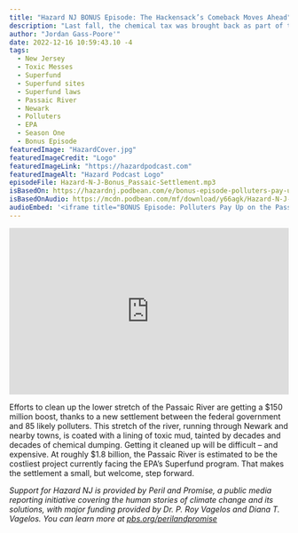 ```yaml
---
title: "Hazard NJ BONUS Episode: The Hackensack’s Comeback Moves Ahead"
description: "Last fall, the chemical tax was brought back as part of the massive federal infrastructure bill."
author: "Jordan Gass-Poore'"
date: 2022-12-16 10:59:43.10 -4
tags:
  - New Jersey
  - Toxic Messes
  - Superfund
  - Superfund sites
  - Superfund laws
  - Passaic River
  - Newark
  - Polluters
  - EPA
  - Season One
  - Bonus Episode
featuredImage: "HazardCover.jpg"
featuredImageCredit: "Logo"
featuredImageLink: "https://hazardpodcast.com"
featuredImageAlt: "Hazard Podcast Logo"
episodeFile: Hazard-N-J-Bonus_Passaic-Settlement.mp3
isBasedOn: https://hazardnj.podbean.com/e/bonus-episode-polluters-pay-up-on-the-passaic/
isBasedOnAudio: https://mcdn.podbean.com/mf/download/y66agk/Hazard-N-J-Bonus_Passaic-Settlement.mp3
audioEmbed: '<iframe title="BONUS Episode: Polluters Pay Up on the Passaic" allowtransparency="true" style="border: none; min-width: min(100%, 430px);" scrolling="no" data-name="pb-iframe-player" src="https://www.podbean.com/player-v2/?from=embed&pbad=0&i=4zzp3-133e0c4-pb&square=1&share=1&download=1&fonts=Arial&skin=f6f6f6&font-color=&rtl=0&logo_link=&btn-skin=7&size=300" allowfullscreen="" width="100%" height="300"></iframe>'
---
```


<iframe title="BONUS Episode: Polluters Pay Up on the Passaic" allowtransparency="true" style="border: none; min-width: min(100%, 430px);" scrolling="no" data-name="pb-iframe-player" src="https://www.podbean.com/player-v2/?from=embed&pbad=0&i=4zzp3-133e0c4-pb&square=1&share=1&download=1&fonts=Arial&skin=f6f6f6&font-color=&rtl=0&logo_link=&btn-skin=7&size=300" allowfullscreen="" width="100%" height="300"></iframe>

Efforts to clean up the lower stretch of the Passaic River are getting a $150 million boost, thanks to a new settlement between the federal government and 85 likely polluters. This stretch of the river, running through Newark and nearby towns, is coated with a lining of toxic mud, tainted by decades and decades of chemical dumping. Getting it cleaned up will be difficult – and expensive. At roughly $1.8 billion, the Passaic River is estimated to be the costliest project currently facing the EPA’s Superfund program. That makes the settlement a small, but welcome, step forward.

<em>Support for Hazard NJ is provided by Peril and Promise, a public media reporting initiative covering the human stories of climate change and its solutions, with major funding provided by Dr. P. Roy Vagelos and Diana T. Vagelos. You can learn more at [pbs.org/perilandpromise](https://pbs.org/perilandpromise)</em>

